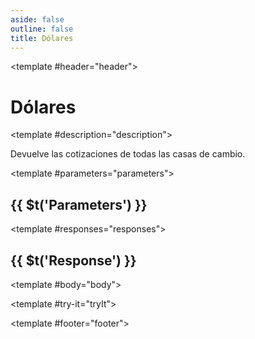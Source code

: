```yaml
---
aside: false
outline: false
title: Dólares
---
```


<script setup>
import { useRoute, useData } from 'vitepress'

const route = useRoute()

const { isDark } = useData()
</script>

<Path method="GET" id="get-cotizaciones-dolares">

<template #header="header">

# Dólares

</template>

<template #description="description">

Devuelve las cotizaciones de todas las casas de cambio.

<!--@include: ./parts/get-cotizaciones-dolares-description-after.md -->

</template>

<template #parameters="parameters">

## {{ $t('Parameters') }}

<Parameters operation-id="get-cotizaciones-dolares" :parameters="parameters.parameters" />

</template>

<template #responses="responses">

## {{ $t('Response') }}

<Responses :responses="responses.responses" :schema="responses.schema" :responseType="responses.responseType" :isDark="isDark">

<template #body="body">

<ResponseBody :schema="body.schema" :responseType="body.responseType" />

</template>

</Responses>

</template>

<template #try-it="tryIt">

<TryWithVariables :operation-id="tryIt.operationId" :method="tryIt.method" :path="tryIt.path" :baseUrl="tryIt.baseUrl" :isDark="isDark" />

</template>

<template #footer="footer">

<OAFooter />

<!--@include: ./parts/get-cotizaciones-dolares-footer.md -->

</template>

</Path>
